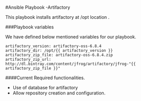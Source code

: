 #Ansible Playbook -Artifactory


This playbook installs artifactory  at /opt location .


###Playbook variables

We have defined below mentioned variables for our playbook.


```
artifactory_version: artifactory-oss-6.8.4
artifactory_dir: /opt/{{ artifactory_version }}
artifactory_zip_file: artifactory-oss-6.8.4.zip
artifactory_zip_url: http://dl.bintray.com/content/jfrog/artifactory/jfrog-"{{ artifactory_zip_file }}"

```

####Current Required functionalities.
- Use of database  for  artifactory
- Allow repository creation and configuration.